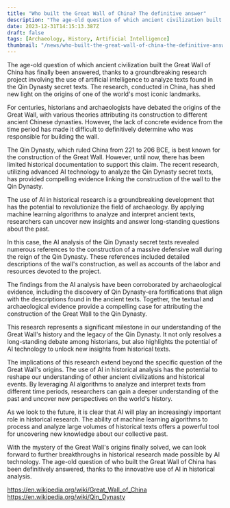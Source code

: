 ```yaml
---
title: "Who built the Great Wall of China? The definitive answer"
description: "The age-old question of which ancient civilization built the Great Wall of China has finally been answered."
date: 2023-12-31T14:15:13.387Z
draft: false
tags: [Archaeology, History, Artificial Intelligence]
thumbnail: "/news/who-built-the-great-wall-of-china-the-definitive-answer/thumb.webp"
---
```


The age-old question of which ancient civilization built the Great Wall of China has finally been answered, thanks to a groundbreaking research project involving the use of artificial intelligence to analyze texts found in the Qin Dynasty secret texts. The research, conducted in China, has shed new light on the origins of one of the world's most iconic landmarks.

For centuries, historians and archaeologists have debated the origins of the Great Wall, with various theories attributing its construction to different ancient Chinese dynasties. However, the lack of concrete evidence from the time period has made it difficult to definitively determine who was responsible for building the wall.

The Qin Dynasty, which ruled China from 221 to 206 BCE, is best known for the construction of the Great Wall. However, until now, there has been limited historical documentation to support this claim. The recent research, utilizing advanced AI technology to analyze the Qin Dynasty secret texts, has provided compelling evidence linking the construction of the wall to the Qin Dynasty.

The use of AI in historical research is a groundbreaking development that has the potential to revolutionize the field of archaeology. By applying machine learning algorithms to analyze and interpret ancient texts, researchers can uncover new insights and answer long-standing questions about the past.

In this case, the AI analysis of the Qin Dynasty secret texts revealed numerous references to the construction of a massive defensive wall during the reign of the Qin Dynasty. These references included detailed descriptions of the wall's construction, as well as accounts of the labor and resources devoted to the project.

The findings from the AI analysis have been corroborated by archaeological evidence, including the discovery of Qin Dynasty-era fortifications that align with the descriptions found in the ancient texts. Together, the textual and archaeological evidence provide a compelling case for attributing the construction of the Great Wall to the Qin Dynasty.

This research represents a significant milestone in our understanding of the Great Wall's history and the legacy of the Qin Dynasty. It not only resolves a long-standing debate among historians, but also highlights the potential of AI technology to unlock new insights from historical texts.

The implications of this research extend beyond the specific question of the Great Wall's origins. The use of AI in historical analysis has the potential to reshape our understanding of other ancient civilizations and historical events. By leveraging AI algorithms to analyze and interpret texts from different time periods, researchers can gain a deeper understanding of the past and uncover new perspectives on the world's history.

As we look to the future, it is clear that AI will play an increasingly important role in historical research. The ability of machine learning algorithms to process and analyze large volumes of historical texts offers a powerful tool for uncovering new knowledge about our collective past.

With the mystery of the Great Wall's origins finally solved, we can look forward to further breakthroughs in historical research made possible by AI technology. The age-old question of who built the Great Wall of China has been definitively answered, thanks to the innovative use of AI in historical analysis.

https://en.wikipedia.org/wiki/Great_Wall_of_China
https://en.wikipedia.org/wiki/Qin_Dynasty